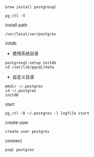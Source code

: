 ```
brew install postgresql

pg_ctl -V
```

install path
```
/usr/local/var/postgres
```

initdb

* 使用系统目录
```
postgresql-setup initdb
cd /var/lib/pgsql/data
```

* 自定义目录
```
mkdir ~/.postgres
cd ~/.postgres
initdb
```

start
```
pg_ctl -D ~/.postgres -l logfile start
```

create user
```
create user postgres
```

connect
```
psql postgres
```

